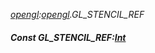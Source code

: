 _[opengl](../../modules/opengl/opengl-module.md):[opengl](../../modules/opengl/opengl-module.md).GL\_STENCIL\_REF_
##### Const GL\_STENCIL\_REF:[Int](../../modules/wonkey/wonkey-types-int.md)
